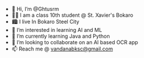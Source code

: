 - 👋 Hi, I’m @Ghtusrm
- 👨‍🎓 I am a class 10th student @ St. Xavier's Bokaro 
- 🏙 I live In Bokaro Steel City
- 👀 I’m interested in learning AI and ML
- 🌱 I’m currently learning Java and Python
- 💞️ I’m looking to collaborate on an AI based OCR app
- 📫 Reach me @ vandanabksc@gmail.com

<!---
Ghtusrm/Ghtusrm is a ✨ special ✨ repository because its `README.md` (this file) appears on your GitHub profile.
You can click the Preview link to take a look at your changes.
--->
